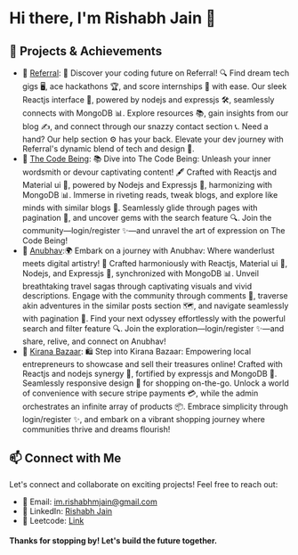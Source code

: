 <!--- Header -->
# Hi there, I'm Rishabh Jain 👋

<!--- Introduction 
🚀 As a 4th Year IT Undergrad at DYPCOE, Pune, my journey has been driven by a passion for technology and a thirst for knowledge. With a focus on Full-Stack Web Development, I've honed my skills in ReactJS, Next.js, MongoDB, Node.js, and Express.js, crafting meaningful projects that showcase my abilities. 💻🌐

From mastering Computer Science fundamentals like Database Management and Python Programming to acquiring practical professional skills in teamwork, networking, and time-management, I embrace every opportunity for growth. 📚🤝⏱️

Currently, my sights are set on delving into Machine Learning and DevOps, solidifying my understanding of the Web Development process and leveraging AI to drive innovative solutions. 🤖🔍

Eager for new challenges and continuous improvement, I thrive in dynamic environments and embrace innovation. I'm on a mission to craft elegant digital experiences through code. With a passion for innovative solutions and an eye for detail, I strive to create meaningful and impactful projects.
-->
<!--- Tech Stack 
## 💻 Tech Stack
![Plotly](https://img.shields.io/badge/Plotly-%233F4F75.svg?style=for-the-badge&logo=plotly&logoColor=white) ![Pandas](https://img.shields.io/badge/pandas-%23150458.svg?style=for-the-badge&logo=pandas&logoColor=white) ![NumPy](https://img.shields.io/badge/numpy-%23013243.svg?style=for-the-badge&logo=numpy&logoColor=white) ![scikit-learn](https://img.shields.io/badge/scikit--learn-%23F7931E.svg?style=for-the-badge&logo=scikit-learn&logoColor=white) ![Canva](https://img.shields.io/badge/Canva-%2300C4CC.svg?style=for-the-badge&logo=Canva&logoColor=white) ![Supabase](https://img.shields.io/badge/Supabase-3ECF8E?style=for-the-badge&logo=supabase&logoColor=white) ![MongoDB](https://img.shields.io/badge/MongoDB-%234ea94b.svg?style=for-the-badge&logo=mongodb&logoColor=white) ![MySQL](https://img.shields.io/badge/mysql-%2300f.svg?style=for-the-badge&logo=mysql&logoColor=white) ![Yarn](https://img.shields.io/badge/yarn-%232C8EBB.svg?style=for-the-badge&logo=yarn&logoColor=white) ![Strapi](https://img.shields.io/badge/strapi-%232E7EEA.svg?style=for-the-badge&logo=strapi&logoColor=white) ![SASS](https://img.shields.io/badge/SASS-hotpink.svg?style=for-the-badge&logo=SASS&logoColor=white) ![Socket.io](https://img.shields.io/badge/Socket.io-black?style=for-the-badge&logo=socket.io&badgeColor=010101) 
![Redux](https://img.shields.io/badge/redux-%23593d88.svg?style=for-the-badge&logo=redux&logoColor=white) 
![React Router](https://img.shields.io/badge/React_Router-CA4245?style=for-the-badge&logo=react-router&logoColor=white) 
![React](https://img.shields.io/badge/react-%2320232a.svg?style=for-the-badge&logo=react&logoColor=%2361DAFB) 
![NodeJS](https://img.shields.io/badge/node.js-6DA55F?style=for-the-badge&logo=node.js&logoColor=white) 
![Next JS](https://img.shields.io/badge/Next-black?style=for-the-badge&logo=next.js&logoColor=white) 
![NPM](https://img.shields.io/badge/NPM-%23000000.svg?style=for-the-badge&logo=npm&logoColor=white)![JWT](https://img.shields.io/badge/JWT-black?style=for-the-badge&logo=JSON%20web%20tokens)]![Express.js](https://img.shields.io/badge/express.js-%23404d59.svg?style=for-the-badge&logo=express&logoColor=%2361DAFB)![Django](https://img.shields.io/badge/django-%23092E20.svg?style=for-the-badge&logo=django&logoColor=white) ![Chakra](https://img.shields.io/badge/chakra-%234ED1C5.svg?style=for-the-badge&logo=chakraui&logoColor=white) ![Bootstrap](https://img.shields.io/badge/bootstrap-%23563D7C.svg?style=for-the-badge&logo=bootstrap&logoColor=white) ![Heroku](https://img.shields.io/badge/heroku-%23430098.svg?style=for-the-badge&logo=heroku&logoColor=white)![Netlify](https://img.shields.io/badge/netlify-%23000000.svg?style=for-the-badge&logo=netlify&logoColor=#00C7B7) ![Vercel](https://img.shields.io/badge/vercel-%23000000.svg?style=for-the-badge&logo=vercel&logoColor=white) ![Firebase](https://img.shields.io/badge/firebase-%23039BE5.svg?style=for-the-badge&logo=firebase) ![C++](https://img.shields.io/badge/c++-%2300599C.svg?style=for-the-badge&logo=c%2B%2B&logoColor=white) ![CSS3](https://img.shields.io/badge/css3-%231572B6.svg?style=for-the-badge&logo=css3&logoColor=white) ![Dart](https://img.shields.io/badge/dart-%230175C2.svg?style=for-the-badge&logo=dart&logoColor=white) ![Go](https://img.shields.io/badge/go-%2300ADD8.svg?style=for-the-badge&logo=go&logoColor=white) ![GraphQL](https://img.shields.io/badge/-GraphQL-E10098?style=for-the-badge&logo=graphql&logoColor=white) ![HTML5](https://img.shields.io/badge/html5-%23E34F26.svg?style=for-the-badge&logo=html5&logoColor=white) ![Java](https://img.shields.io/badge/java-%23ED8B00.svg?style=for-the-badge&logo=java&logoColor=white) ![JavaScript](https://img.shields.io/badge/javascript-%23323330.svg?style=for-the-badge&logo=javascript&logoColor=%23F7DF1E) ![Python](https://img.shields.io/badge/python-3670A0?style=for-the-badge&logo=python&logoColor=ffdd54)
-->
<!--- Projects & Achievements -->
## 🚀 Projects & Achievements
- 🌟 [Referral](https://github.com/RishabhJain-11/Referral): 🚀 Discover your coding future on Referral! 🔍 Find dream tech gigs 🖥️, ace hackathons 🏆, and score internships 📝 with ease. Our sleek Reactjs interface 🎨, powered by nodejs and expressjs 🛠️, seamlessly connects with MongoDB 📊. Explore resources 📚, gain insights from our blog ✍️, and connect through our snazzy contact section 📞. Need a hand? Our help section ⚙️ has your back. Elevate your dev journey with Referral's dynamic blend of tech and design 🌟.
- 🌟 [The Code Being](https://github.com/RishabhJain-11/The-Code-Being-Blogging-Website): 📚 Dive into The Code Being: Unleash your inner wordsmith or devour captivating content! 🖋️ Crafted with Reactjs and Material ui 🎨, powered by Nodejs and Expressjs 🚀, harmonizing with MongoDB 📊. Immerse in riveting reads, tweak blogs, and explore like minds with similar blogs 🤝. Seamlessly glide through pages with pagination 📄, and uncover gems with the search feature 🔍. Join the community—login/register ✨—and unravel the art of expression on The Code Being!
- 🌟 [Anubhav](https://github.com/RishabhJain-11/Anubhav):🌍 Embark on a journey with Anubhav: Where wanderlust meets digital artistry! 📸 Crafted harmoniously with Reactjs, Material ui 🎨, Nodejs, and Expressjs 🚀, synchronized with MongoDB 📊. Unveil breathtaking travel sagas through captivating visuals and vivid descriptions. Engage with the community through comments 💬, traverse akin adventures in the similar posts section 🗺️, and navigate seamlessly with pagination 📄. Find your next odyssey effortlessly with the powerful search and filter feature 🔍. Join the exploration—login/register ✨—and share, relive, and connect on Anubhav!
- 🌟 [Kirana Bazaar](https://github.com/RishabhJain-11/ECommerce): 🛍️ Step into Kirana Bazaar: Empowering local entrepreneurs to showcase and sell their treasures online! Crafted with Reactjs and nodejs synergy 🎨, fortified by expressjs and MongoDB 🚀. Seamlessly responsive design 📱 for shopping on-the-go. Unlock a world of convenience with secure stripe payments 💳, while the admin orchestrates an infinite array of products 📦. Embrace simplicity through login/register ✨, and embark on a vibrant shopping journey where communities thrive and dreams flourish!

<!---  
## 🚀 EXTRA CURRICULARS
- 🔍 Problem Solver: I enjoy tackling coding challenges on platforms like Leetcode, GFG, and HackerEarth.
- 🚀 Hackathons Enthusiast: Regularly engage in Devfolio, Devpost, and HackerEarth events, enhancing skills and project experience.
- 🌐 Open Source Contributor: Actively contribute on Github, fostering community interaction and learning from experts.
- 🏆 Leveled up with 700+ triumphs & 15+ badges on LeetCode, conquered 400+ challenges on GFG, and attained coding prowess with 700+ triumphs & certifications on Coding Ninjas. 
- 🚀 Unleashed 1500+ contributions to GitHub's open-source symphony, harmonizing innovation with collaboration. 🎉

In a nutshell, I'm a problem-solving coder, a hackathon enthusiast, and a passionate open-source contributor.
-->
<!--- Connect with Me -->
## 📫 Connect with Me
Let's connect and collaborate on exciting projects! Feel free to reach out:
- 📧 Email: im.rishabhmjain@gmail.com
- 💬 LinkedIn: [Rishabh Jain](https://www.linkedin.com/in/rishabh-jain-079390200/)
- 💬 Leetcode: [Link](https://leetcode.com/jainrishabh71011/)
<!--- 
- 💬 GeeksforGeeks: [Link](https://auth.geeksforgeeks.org/user/jainrishabh71011/practice)
- 💬 CodingNinjas: [Link](https://www.codingninjas.com/studio/profile/jainRishabh)
- 💬 Quine: [Link](https://quine.sh/?to=/user/RishabhJain)
- 💬 Devfolio: [Link](https://devfolio.co/@TheRishabhJain)
-->
<!--- GitHub Stats 
## 📊 GitHub Stats
[![RishabhJain's GitHub | Stats](https://stats.quine.sh/RishabhJain/github?theme=light)](https://quine.sh)

[![RishabhJain's GitHub | Languages Over Time](https://stats.quine.sh/RishabhJain/languages-over-time?theme=light)](https://quine.sh)

[![RishabhJain's GitHub | Topics Over Time](https://stats.quine.sh/RishabhJain/topics-over-time?theme=light)](https://quine.sh) -->
<!--- Footer -->
#### Thanks for stopping by! Let's build the future together.
